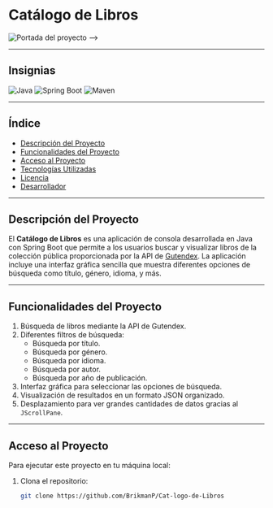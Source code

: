 # Catálogo de Libros

![Portada del proyecto](images/libro.webp)
-->

---

## Insignias

![Java](https://img.shields.io/badge/Java-17-007396?style=for-the-badge&logo=java&logoColor=white)
![Spring Boot](https://img.shields.io/badge/Spring%20Boot-2.7.5-6DB33F?style=for-the-badge&logo=spring&logoColor=white)
![Maven](https://img.shields.io/badge/Maven-3.8.4-C71A36?style=for-the-badge&logo=apachemaven&logoColor=white)

---

## Índice

- [Descripción del Proyecto](#descripción-del-proyecto)
- [Funcionalidades del Proyecto](#funcionalidades-del-proyecto)
- [Acceso al Proyecto](#acceso-al-proyecto)
- [Tecnologías Utilizadas](#tecnologías-utilizadas)
- [Licencia](#licencia)
- [Desarrollador](#desarrollador)

---

## Descripción del Proyecto

El **Catálogo de Libros** es una aplicación de consola desarrollada en Java con Spring Boot que permite a los usuarios buscar y visualizar libros de la colección pública proporcionada por la API de [Gutendex](https://gutendex.com/). La aplicación incluye una interfaz gráfica sencilla que muestra diferentes opciones de búsqueda como título, género, idioma, y más.

---

## Funcionalidades del Proyecto

1. Búsqueda de libros mediante la API de Gutendex.
2. Diferentes filtros de búsqueda:
   - Búsqueda por título.
   - Búsqueda por género.
   - Búsqueda por idioma.
   - Búsqueda por autor.
   - Búsqueda por año de publicación.
3. Interfaz gráfica para seleccionar las opciones de búsqueda.
4. Visualización de resultados en un formato JSON organizado.
5. Desplazamiento para ver grandes cantidades de datos gracias al `JScrollPane`.
   
---

## Acceso al Proyecto

Para ejecutar este proyecto en tu máquina local:

1. Clona el repositorio: 
   ```bash
   git clone https://github.com/BrikmanP/Cat-logo-de-Libros

